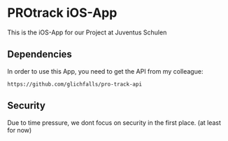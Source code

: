 # PROtrack iOS-App

This is the iOS-App for our Project at Juventus Schulen

## Dependencies

In order to use this App, you need to get the API from my colleague:
```
https://github.com/glichfalls/pro-track-api
```

## Security

Due to time pressure, we dont focus on security in the first place. (at least for now)
